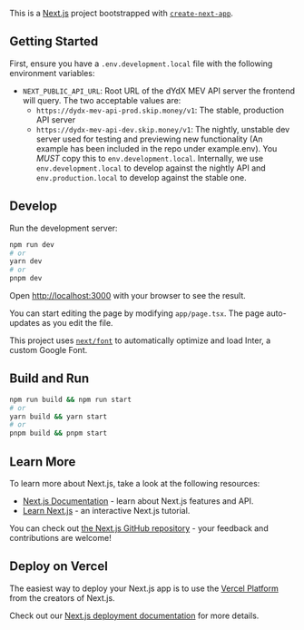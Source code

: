 This is a [Next.js](https://nextjs.org/) project bootstrapped with [`create-next-app`](https://github.com/vercel/next.js/tree/canary/packages/create-next-app).

## Getting Started

First, ensure you have a `.env.development.local` file with the following environment variables:

* `NEXT_PUBLIC_API_URL`: Root URL of the dYdX MEV API server the frontend will query. The two acceptable values are: 
    * `https://dydx-mev-api-prod.skip.money/v1`: The stable, production API server
    * `https://dydx-mev-api-dev.skip.money/v1`: The nightly, unstable dev server used for testing and previewing new functionality
(An example has been included in the repo under example.env). You *MUST* copy this to `env.development.local`. Internally, we use `env.development.local` to develop against the nightly API and `env.production.local` to develop against the stable one. 

## Develop

Run the development server:

```bash
npm run dev
# or
yarn dev
# or
pnpm dev
```

Open [http://localhost:3000](http://localhost:3000) with your browser to see the result.

You can start editing the page by modifying `app/page.tsx`. The page auto-updates as you edit the file.

This project uses [`next/font`](https://nextjs.org/docs/basic-features/font-optimization) to automatically optimize and load Inter, a custom Google Font.

## Build and Run

```bash
npm run build && npm run start
# or
yarn build && yarn start
# or 
pnpm build && pnpm start
```

## Learn More

To learn more about Next.js, take a look at the following resources:

- [Next.js Documentation](https://nextjs.org/docs) - learn about Next.js features and API.
- [Learn Next.js](https://nextjs.org/learn) - an interactive Next.js tutorial.

You can check out [the Next.js GitHub repository](https://github.com/vercel/next.js/) - your feedback and contributions are welcome!

## Deploy on Vercel

The easiest way to deploy your Next.js app is to use the [Vercel Platform](https://vercel.com/new?utm_medium=default-template&filter=next.js&utm_source=create-next-app&utm_campaign=create-next-app-readme) from the creators of Next.js.

Check out our [Next.js deployment documentation](https://nextjs.org/docs/deployment) for more details.
